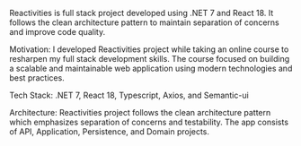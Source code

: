 Reactivities
is full stack project developed using .NET 7 and React 18. It follows the clean architecture pattern to maintain separation of concerns and improve code quality.

Motivation:
I developed Reactivities project while taking an online course to resharpen my full stack development skills. The course focused on building a scalable and maintainable web application using modern technologies and best practices.

Tech Stack:
.NET 7, React 18, Typescript, Axios, and Semantic-ui

Architecture:
Reactivities project follows the clean architecture pattern which emphasizes separation of concerns and testability. The app consists of API, Application, Persistence, and Domain projects.
